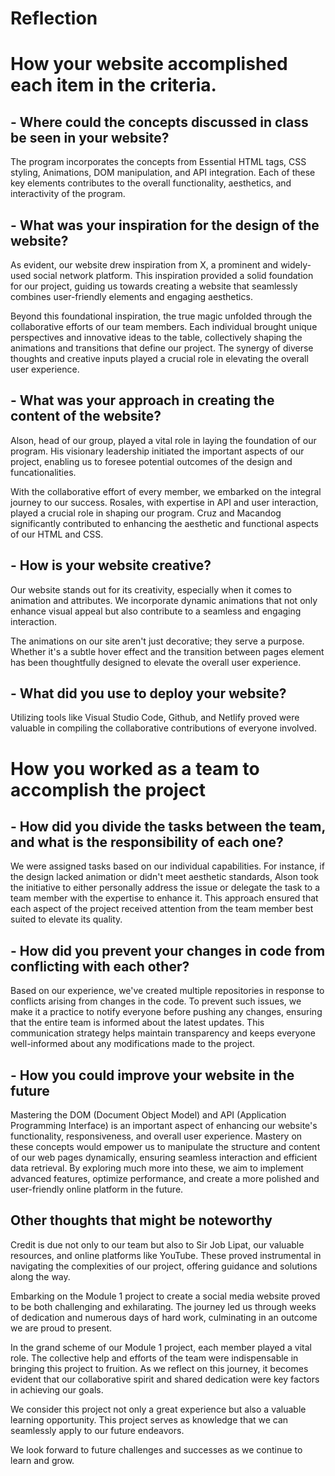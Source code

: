# Reflection


# How your website accomplished each item in the criteria.
## - Where could the concepts discussed in class be seen in your website?

The program incorporates the concepts from Essential HTML tags, CSS styling, Animations, DOM manipulation, and API integration. Each of these key elements contributes to the overall functionality, aesthetics, and interactivity of the program.

## - What was your inspiration for the design of the website?

As evident, our website drew inspiration from X, a prominent and widely-used social network platform. This inspiration provided a solid foundation for our project, guiding us towards creating a website that seamlessly combines user-friendly elements and engaging aesthetics.

Beyond this foundational inspiration, the true magic unfolded through the collaborative efforts of our team members. Each individual brought unique perspectives and innovative ideas to the table, collectively shaping the animations and transitions that define our project. The synergy of diverse thoughts and creative inputs played a crucial role in elevating the overall user experience.


## - What was your approach in creating the content of the website?

Alson, head of our group, played a vital role in laying the foundation of our program. His visionary leadership initiated the important aspects of our project, enabling us to foresee potential outcomes of the design and funcationalities.

With the collaborative effort of every member, we embarked on the integral journey to our success. Rosales, with expertise in API and user interaction, played a crucial role in shaping our program. Cruz and Macandog significantly contributed to enhancing the aesthetic and functional aspects of our HTML and CSS.

## - How is your website creative?

Our website stands out for its creativity, especially when it comes to animation and attributes. We incorporate dynamic animations that not only enhance visual appeal but also contribute to a seamless and engaging interaction.

The animations on our site aren't just decorative; they serve a purpose. Whether it's a subtle hover effect and the transition between pages element has been thoughtfully designed to elevate the overall user experience.

## - What did you use to deploy your website?

Utilizing tools like Visual Studio Code, Github, and Netlify proved were valuable in compiling the collaborative contributions of everyone involved.


# How you worked as a team to accomplish the project

## - How did you divide the tasks between the team, and what is the responsibility of each one?

We were assigned tasks based on our individual capabilities. For instance, if the design lacked animation or didn't meet aesthetic standards, Alson took the initiative to either personally address the issue or delegate the task to a team member with the expertise to enhance it. This approach ensured that each aspect of the project received attention from the team member best suited to elevate its quality.

## - How did you prevent your changes in code from conflicting with each other?

Based on our experience, we've created multiple repositories in response to conflicts arising from changes in the code. To prevent such issues, we make it a practice to notify everyone before pushing any changes, ensuring that the entire team is informed about the latest updates. This communication strategy helps maintain transparency and keeps everyone well-informed about any modifications made to the project.

## - How you could improve your website in the future

Mastering the DOM (Document Object Model) and API (Application Programming Interface) is an important aspect of enhancing our website's functionality, responsiveness, and overall user experience. Mastery on these concepts would empower us to manipulate the structure and content of our web pages dynamically, ensuring seamless interaction and efficient data retrieval. By exploring much more into these, we aim to implement advanced features, optimize performance, and create a more polished and user-friendly online platform in the future.


## Other thoughts that might be noteworthy

Credit is due not only to our team but also to Sir Job Lipat, our valuable resources, and online platforms like YouTube. These proved instrumental in navigating the complexities of our project, offering guidance and solutions along the way.

Embarking on the Module 1 project to create a social media website proved to be both challenging and exhilarating. The journey led us through weeks of dedication and numerous days of hard work, culminating in an outcome we are proud to present.

In the grand scheme of our Module 1 project, each member played a vital role. The collective help and efforts of the team were indispensable in bringing this project to fruition. As we reflect on this journey, it becomes evident that our collaborative spirit and shared dedication were key factors in achieving our goals.

We consider this project not only a great experience but also a valuable learning opportunity. This project serves as knowledge that we can seamlessly apply to our future endeavors.

We look forward to future challenges and successes as we continue to learn and grow.
